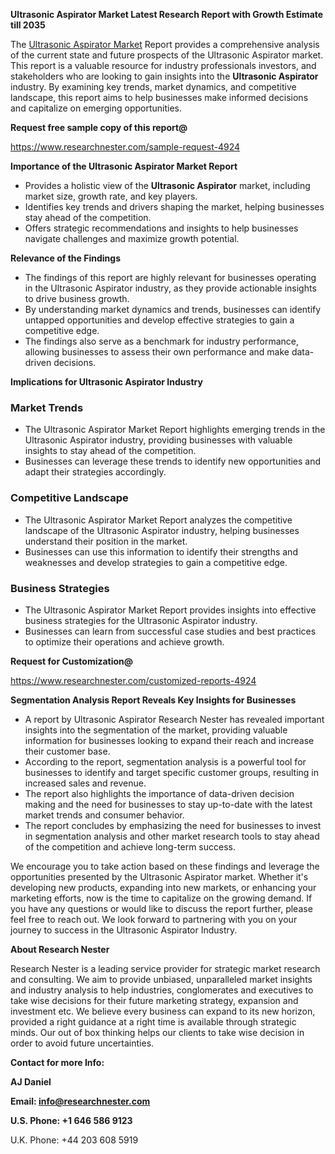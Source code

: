 ﻿<a name="_hlk168570615"></a><a name="_hlk168498031"></a>**Ultrasonic Aspirator Market Latest Research Report with Growth Estimate till 2035**

The [Ultrasonic Aspirator Market](https://www.researchnester.com/reports/ultrasonic-aspirator-market/4924) Report provides a comprehensive analysis of the current state and future prospects of the Ultrasonic Aspirator market. This report is a valuable resource for industry professionals investors, and stakeholders who are looking to gain insights into the **Ultrasonic Aspirator** industry. By examining key trends, market dynamics, and competitive landscape, this report aims to help businesses make informed decisions and capitalize on emerging opportunities.

**Request free sample copy of this report@**

<https://www.researchnester.com/sample-request-4924> 

**Importance of the Ultrasonic Aspirator Market Report**

- Provides a holistic view of the **Ultrasonic Aspirator** market, including market size, growth rate, and key players.
- Identifies key trends and drivers shaping the market, helping businesses stay ahead of the competition.
- Offers strategic recommendations and insights to help businesses navigate challenges and maximize growth potential.

**Relevance of the Findings**

- The findings of this report are highly relevant for businesses operating in the Ultrasonic Aspirator industry, as they provide actionable insights to drive business growth.
- By understanding market dynamics and trends, businesses can identify untapped opportunities and develop effective strategies to gain a competitive edge.
- The findings also serve as a benchmark for industry performance, allowing businesses to assess their own performance and make data-driven decisions.

**Implications for Ultrasonic Aspirator Industry**
### **Market Trends**
- The Ultrasonic Aspirator Market Report highlights emerging trends in the Ultrasonic Aspirator industry, providing businesses with valuable insights to stay ahead of the competition.
- Businesses can leverage these trends to identify new opportunities and adapt their strategies accordingly.
### **Competitive Landscape**
- The Ultrasonic Aspirator Market Report analyzes the competitive landscape of the Ultrasonic Aspirator industry, helping businesses understand their position in the market.
- Businesses can use this information to identify their strengths and weaknesses and develop strategies to gain a competitive edge.
### **Business Strategies**
- The Ultrasonic Aspirator Market Report provides insights into effective business strategies for the Ultrasonic Aspirator industry.
- Businesses can learn from successful case studies and best practices to optimize their operations and achieve growth.

**Request for Customization@**

<https://www.researchnester.com/customized-reports-4924> 

**Segmentation Analysis Report Reveals Key Insights for Businesses**

- A report by Ultrasonic Aspirator Research Nester has revealed important insights into the segmentation of the market, providing valuable information for businesses looking to expand their reach and increase their customer base.
- According to the report, segmentation analysis is a powerful tool for businesses to identify and target specific customer groups, resulting in increased sales and revenue.
- The report also highlights the importance of data-driven decision making and the need for businesses to stay up-to-date with the latest market trends and consumer behavior.
- The report concludes by emphasizing the need for businesses to invest in segmentation analysis and other market research tools to stay ahead of the competition and achieve long-term success.

We encourage you to take action based on these findings and leverage the opportunities presented by the Ultrasonic Aspirator market. Whether it's developing new products, expanding into new markets, or enhancing your marketing efforts, now is the time to capitalize on the growing demand. If you have any questions or would like to discuss the report further, please feel free to reach out. We look forward to partnering with you on your journey to success in the Ultrasonic Aspirator Industry.

**About Research Nester**

Research Nester is a leading service provider for strategic market research and consulting. We aim to provide unbiased, unparalleled market insights and industry analysis to help industries, conglomerates and executives to take wise decisions for their future marketing strategy, expansion and investment etc. We believe every business can expand to its new horizon, provided a right guidance at a right time is available through strategic minds. Our out of box thinking helps our clients to take wise decision in order to avoid future uncertainties.

**Contact for more Info:**

**AJ Daniel**

**Email: info@researchnester.com**

**U.S. Phone: +1 646 586 9123**

U.K. Phone: +44 203 608 5919



